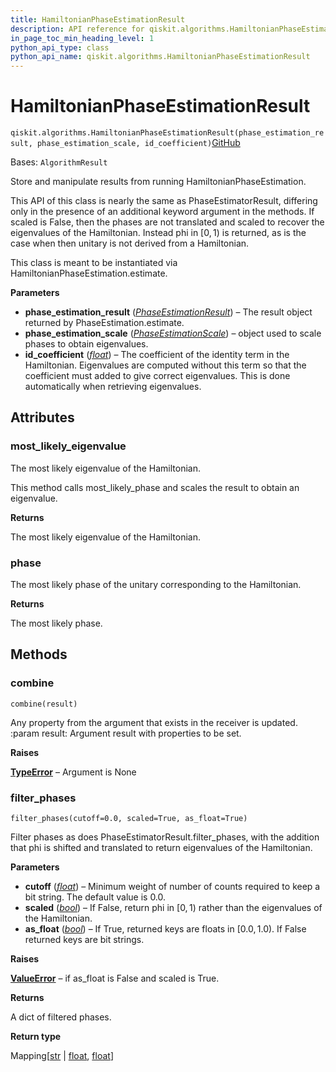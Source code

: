 ```yaml
---
title: HamiltonianPhaseEstimationResult
description: API reference for qiskit.algorithms.HamiltonianPhaseEstimationResult
in_page_toc_min_heading_level: 1
python_api_type: class
python_api_name: qiskit.algorithms.HamiltonianPhaseEstimationResult
---
```


# HamiltonianPhaseEstimationResult

<span id="qiskit.algorithms.HamiltonianPhaseEstimationResult" />

`qiskit.algorithms.HamiltonianPhaseEstimationResult(phase_estimation_result, phase_estimation_scale, id_coefficient)`[GitHub](https://github.com/qiskit/qiskit/tree/stable/0.44/qiskit/algorithms/phase_estimators/hamiltonian_phase_estimation_result.py "view source code")

Bases: `AlgorithmResult`

Store and manipulate results from running HamiltonianPhaseEstimation.

This API of this class is nearly the same as PhaseEstimatorResult, differing only in the presence of an additional keyword argument in the methods. If scaled is False, then the phases are not translated and scaled to recover the eigenvalues of the Hamiltonian. Instead phi in $[0, 1)$ is returned, as is the case when then unitary is not derived from a Hamiltonian.

This class is meant to be instantiated via HamiltonianPhaseEstimation.estimate.

**Parameters**

*   **phase\_estimation\_result** ([*PhaseEstimationResult*](qiskit.algorithms.PhaseEstimationResult "qiskit.algorithms.PhaseEstimationResult")) – The result object returned by PhaseEstimation.estimate.
*   **phase\_estimation\_scale** ([*PhaseEstimationScale*](qiskit.algorithms.PhaseEstimationScale "qiskit.algorithms.PhaseEstimationScale")) – object used to scale phases to obtain eigenvalues.
*   **id\_coefficient** ([*float*](https://docs.python.org/3/library/functions.html#float "(in Python v3.12)")) – The coefficient of the identity term in the Hamiltonian. Eigenvalues are computed without this term so that the coefficient must added to give correct eigenvalues. This is done automatically when retrieving eigenvalues.

## Attributes

<span id="qiskit.algorithms.HamiltonianPhaseEstimationResult.most_likely_eigenvalue" />

### most\_likely\_eigenvalue

The most likely eigenvalue of the Hamiltonian.

This method calls most\_likely\_phase and scales the result to obtain an eigenvalue.

**Returns**

The most likely eigenvalue of the Hamiltonian.

<span id="qiskit.algorithms.HamiltonianPhaseEstimationResult.phase" />

### phase

The most likely phase of the unitary corresponding to the Hamiltonian.

**Returns**

The most likely phase.

## Methods

### combine

<span id="qiskit.algorithms.HamiltonianPhaseEstimationResult.combine" />

`combine(result)`

Any property from the argument that exists in the receiver is updated. :param result: Argument result with properties to be set.

**Raises**

[**TypeError**](https://docs.python.org/3/library/exceptions.html#TypeError "(in Python v3.12)") – Argument is None

### filter\_phases

<span id="qiskit.algorithms.HamiltonianPhaseEstimationResult.filter_phases" />

`filter_phases(cutoff=0.0, scaled=True, as_float=True)`

Filter phases as does PhaseEstimatorResult.filter\_phases, with the addition that phi is shifted and translated to return eigenvalues of the Hamiltonian.

**Parameters**

*   **cutoff** ([*float*](https://docs.python.org/3/library/functions.html#float "(in Python v3.12)")) – Minimum weight of number of counts required to keep a bit string. The default value is 0.0.
*   **scaled** ([*bool*](https://docs.python.org/3/library/functions.html#bool "(in Python v3.12)")) – If False, return phi in $[0, 1)$ rather than the eigenvalues of the Hamiltonian.
*   **as\_float** ([*bool*](https://docs.python.org/3/library/functions.html#bool "(in Python v3.12)")) – If True, returned keys are floats in $[0.0, 1.0)$. If False returned keys are bit strings.

**Raises**

[**ValueError**](https://docs.python.org/3/library/exceptions.html#ValueError "(in Python v3.12)") – if as\_float is False and scaled is True.

**Returns**

A dict of filtered phases.

**Return type**

Mapping\[[str](https://docs.python.org/3/library/stdtypes.html#str "(in Python v3.12)") | [float](https://docs.python.org/3/library/functions.html#float "(in Python v3.12)"), [float](https://docs.python.org/3/library/functions.html#float "(in Python v3.12)")]

